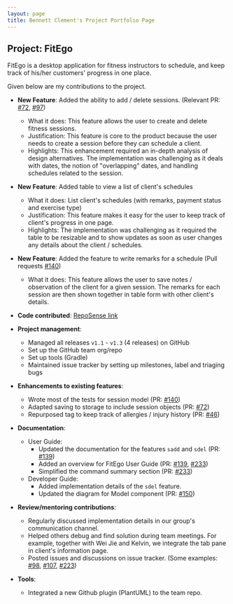 ```yaml
---
layout: page
title: Bennett Clement's Project Portfolio Page
---
```


## Project: FitEgo

FitEgo is a desktop application for fitness instructors to schedule, and keep track of his/her customers' progress in one place.

Given below are my contributions to the project.

* **New Feature**: Added the ability to add / delete sessions. (Relevant PR: [\#72](https://github.com/AY2021S1-CS2103T-T13-3/tp/pull/72), [\#97](https://github.com/AY2021S1-CS2103T-T13-3/tp/pull/97))
  * What it does: This feature allows the user to create and delete fitness sessions.
  * Justification: This feature is core to the product because the user needs to create a session before they can schedule a client.
  * Highlights: This enhancement required an in-depth analysis of design alternatives.
  The implementation was challenging as it deals with dates, the notion of "overlapping" dates, and handling schedules related to the session.

* **New Feature**: Added table to view a list of client's schedules
  * What it does: List client's schedules (with remarks, payment status and exercise type)
  * Justification: This feature makes it easy for the user to keep track of client's progress in one page.
  * Highlights: The implementation was challenging as it required the table to be resizable and to show updates as soon as user changes any details about the client / schedules.

* **New Feature**: Added the feature to write remarks for a schedule (Pull requests [\#140](https://github.com/AY2021S1-CS2103T-T13-3/tp/pull/140))
  * What it does: This feature allows the user to save notes / observation of the client for a given session. The remarks for each session are then shown together in table form with other client's details.
  
* **Code contributed**: [RepoSense link](https://nus-cs2103-ay2021s1.github.io/tp-dashboard/#breakdown=true&search=&sort=groupTitle&sortWithin=title&since=2020-08-14&timeframe=commit&mergegroup=&groupSelect=groupByRepos&checkedFileTypes=docs~functional-code~test-code~other&tabOpen=true&tabType=authorship&tabAuthor=benclmnt&tabRepo=AY2021S1-CS2103T-T13-3%2Ftp%5Bmaster%5D&authorshipIsMergeGroup=false&authorshipFileTypes=test-code)

* **Project management**:
  * Managed all releases `v1.1` - `v1.3` (4 releases) on GitHub
  * Set up the GitHub team org/repo
  * Set up tools (Gradle)
  * Maintained issue tracker by setting up milestones, label and triaging bugs

* **Enhancements to existing features**:
  * Wrote most of the tests for session model (PR: [\#140](https://github.com/AY2021S1-CS2103T-T13-3/tp/pull/140))
  * Adapted saving to storage to include session objects (PR: [\#72](https://github.com/AY2021S1-CS2103T-T13-3/tp/pull/72)) 
  * Repurposed tag to keep track of allergies / injury history (PR: [\#46](https://github.com/AY2021S1-CS2103T-T13-3/tp/pull/46))

* **Documentation**:
  * User Guide:
    * Updated the documentation for the features `sadd` and `sdel` (PR: [\#139](https://github.com/AY2021S1-CS2103T-T13-3/tp/pull/139))
    * Added an overview for FitEgo User Guide (PR: [\#139](https://github.com/AY2021S1-CS2103T-T13-3/tp/pull/139), [\#233](https://github.com/AY2021S1-CS2103T-T13-3/tp/pull/233))
    * Simplified the command summary section (PR: [\#233](https://github.com/AY2021S1-CS2103T-T13-3/tp/pull/233))
  * Developer Guide:
    * Added implementation details of the `sdel` feature. 
    * Updated the diagram for Model component (PR: [\#150](https://github.com/AY2021S1-CS2103T-T13-3/tp/pull/150))

* **Review/mentoring contributions**:
  * Regularly discussed implementation details in our group's communication channel.
  * Helped others debug and find solution during team meetings. For example, together with Wei Jie and Kelvin, we integrate the tab pane in client's information page.
  * Posted issues and discussions on issue tracker. (Some examples: 
  [\#98](https://github.com/AY2021S1-CS2103T-T13-3/tp/issues/98), [\#107](https://github.com/AY2021S1-CS2103T-T13-3/tp/issues/107), [\#223](https://github.com/AY2021S1-CS2103T-T13-3/tp/issues/223))

* **Tools**:
  * Integrated a new Github plugin (PlantUML) to the team repo.


